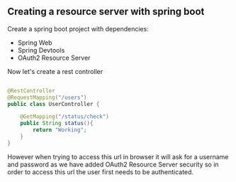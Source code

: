## Creating a resource server with spring boot

Create a spring boot project with dependencies:
- Spring Web
- Spring Devtools
- OAuth2 Resource Server

Now let's create a rest controller 

```java

@RestController
@RequestMapping("/users")
public class UserController {

    @GetMapping("/status/check")
    public String status(){
        return "Working";
    }
}
```
However when trying to access this url in browser it will ask for a username and password as we have added OAuth2 Resource Server security so in order to access this url the user first needs to be authenticated.